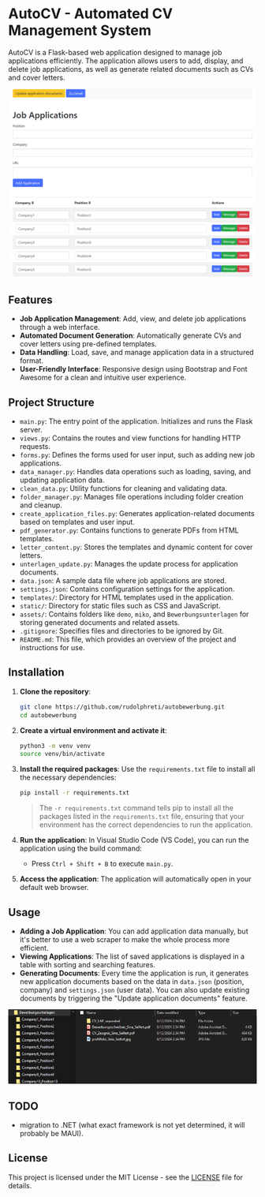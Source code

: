 
# AutoCV - Automated CV Management System

AutoCV is a Flask-based web application designed to manage job applications efficiently. The application allows users to add, display, and delete job applications, as well as generate related documents such as CVs and cover letters.

![screenshot](assets/images/screen.png)

## Features

- **Job Application Management**: Add, view, and delete job applications through a web interface.
- **Automated Document Generation**: Automatically generate CVs and cover letters using pre-defined templates.
- **Data Handling**: Load, save, and manage application data in a structured format.
- **User-Friendly Interface**: Responsive design using Bootstrap and Font Awesome for a clean and intuitive user experience.

## Project Structure

- `main.py`: The entry point of the application. Initializes and runs the Flask server.
- `views.py`: Contains the routes and view functions for handling HTTP requests.
- `forms.py`: Defines the forms used for user input, such as adding new job applications.
- `data_manager.py`: Handles data operations such as loading, saving, and updating application data.
- `clean_data.py`: Utility functions for cleaning and validating data.
- `folder_manager.py`: Manages file operations including folder creation and cleanup.
- `create_application_files.py`: Generates application-related documents based on templates and user input.
- `pdf_generator.py`: Contains functions to generate PDFs from HTML templates.
- `letter_content.py`: Stores the templates and dynamic content for cover letters.
- `unterlagen_update.py`: Manages the update process for application documents.
- `data.json`: A sample data file where job applications are stored.
- `settings.json`: Contains configuration settings for the application.
- `templates/`: Directory for HTML templates used in the application.
- `static/`: Directory for static files such as CSS and JavaScript.
- `assets/`: Contains folders like `demo`, `miko`, and `Bewerbungsunterlagen` for storing generated documents and related assets.
- `.gitignore`: Specifies files and directories to be ignored by Git.
- `README.md`: This file, which provides an overview of the project and instructions for use.

## Installation

1. **Clone the repository**:
   ```bash
   git clone https://github.com/rudolphreti/autobewerbung.git
   cd autobewerbung
   ```

2. **Create a virtual environment and activate it**:
   ```bash
   python3 -m venv venv
   source venv/bin/activate
   ```

3. **Install the required packages**:
   Use the `requirements.txt` file to install all the necessary dependencies:
   ```bash
   pip install -r requirements.txt
   ```
   > The `-r requirements.txt` command tells pip to install all the packages listed in the `requirements.txt` file, ensuring that your environment has the correct dependencies to run the application.

4. **Run the application**:
   In Visual Studio Code (VS Code), you can run the application using the build command:
   - Press `Ctrl + Shift + B` to execute `main.py`.

5. **Access the application**:
   The application will automatically open in your default web browser.

## Usage

- **Adding a Job Application**: You can add application data manually, but it's better to use a web scraper to make the whole process more efficient. 
- **Viewing Applications**: The list of saved applications is displayed in a table with sorting and searching features.
- **Generating Documents**: Every time the application is run, it generates new application documents based on the data in `data.json` (position, company) and `settings.json` (user data). You can also update existing documents by triggering the "Update application documents" feature.

![screenshot](assets/images/screen2.png)

## TODO
* migration to .NET (what exact framework is not yet determined, it will probably be MAUI).

## License

This project is licensed under the MIT License - see the [LICENSE](LICENSE) file for details.
